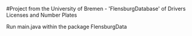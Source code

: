 #Project from the University of Bremen - 'FlensburgDatabase' of Drivers Licenses and Number Plates

Run main.java within the package FlensburgData

